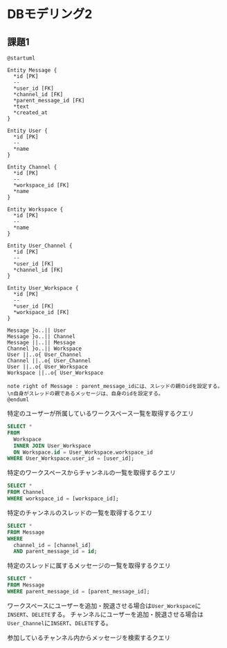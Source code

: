 # DBモデリング2

## 課題1

```plantuml
@startuml

Entity Message {
  *id [PK]
  --
  *user_id [FK]
  *channel_id [FK]
  *parent_message_id [FK]
  *text
  *created_at
}

Entity User {
  *id [PK]
  --
  *name
}

Entity Channel {
  *id [PK]
  --
  *workspace_id [FK]
  *name
}

Entity Workspace {
  *id [PK]
  --
  *name
}

Entity User_Channel {
  *id [PK]
  --
  *user_id [FK]
  *channel_id [FK]
}

Entity User_Workspace {
  *id [PK]
  --
  *user_id [FK]
  *workspace_id [FK]
}

Message }o..|| User
Message }o..|| Channel
Message ||..|| Message
Channel }o..|| Workspace
User ||..o{ User_Channel
Channel ||..o{ User_Channel
User ||..o{ User_Workspace
Workspace ||..o{ User_Workspace

note right of Message : parent_message_idには、スレッドの親のidを設定する。\n自身がスレッドの親であるメッセージは、自身のidを設定する。
@enduml
```

特定のユーザーが所属しているワークスペース一覧を取得するクエリ

```sql
SELECT *
FROM
  Workspace
  INNER JOIN User_Workspace
  ON Workspace.id = User_Workspace.workspace_id
WHERE User_Workspace.user_id = [user_id];
```

特定のワークスペースからチャンネルの一覧を取得するクエリ

```sql
SELECT *
FROM Channel
WHERE workspace_id = [workspace_id];
```

特定のチャンネルのスレッドの一覧を取得するクエリ

```sql
SELECT *
FROM Message
WHERE
  channel_id = [channel_id]
  AND parent_message_id = id;
```

特定のスレッドに属するメッセージの一覧を取得するクエリ

```sql
SELECT *
FROM Message
WHERE parent_message_id = [parent_message_id];
```

ワークスペースにユーザーを追加・脱退させる場合は`User_Workspace`に`INSERT`、`DELETE`する。
チャンネルにユーザーを追加・脱退させる場合は`User_Channel`に`INSERT`、`DELETE`する。

参加しているチャンネル内からメッセージを検索するクエリ

```sql
```
